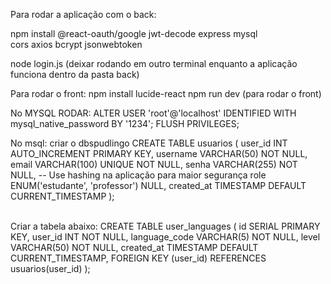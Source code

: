 Para rodar a aplicação com o back: 

npm install @react-oauth/google jwt-decode express mysql cors axios bcrypt jsonwebtoken

node login.js (deixar rodando em outro terminal enquanto a aplicação funciona dentro da pasta back)

Para rodar o front: 
npm install lucide-react
npm run dev (para rodar o front)

No MYSQL RODAR:
ALTER USER 'root'@'localhost' IDENTIFIED WITH mysql_native_password BY '1234'; 
FLUSH PRIVILEGES;

No msql: 
criar o dbspudlingo 
CREATE TABLE usuarios (
    user_id INT AUTO_INCREMENT PRIMARY KEY,
    username VARCHAR(50) NOT NULL,
    email VARCHAR(100) UNIQUE NOT NULL,
    senha VARCHAR(255) NOT NULL, -- Use hashing na aplicação para maior segurança
    role ENUM('estudante', 'professor') NULL,
    created_at TIMESTAMP DEFAULT CURRENT_TIMESTAMP
);

<br>
Criar a tabela abaixo:
CREATE TABLE user_languages (
  id SERIAL PRIMARY KEY,
  user_id INT NOT NULL,
  language_code VARCHAR(5) NOT NULL,
  level VARCHAR(50) NOT NULL,
  created_at TIMESTAMP DEFAULT CURRENT_TIMESTAMP,
  FOREIGN KEY (user_id) REFERENCES usuarios(user_id)
);